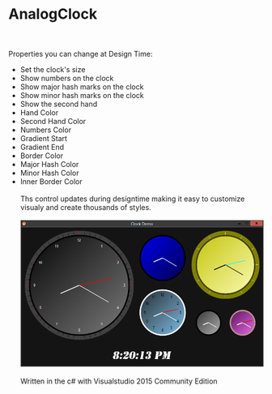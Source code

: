 # AnalogClock
<br><br>
Properties you can change at Design Time:<br>

- Set the clock's size
- Show numbers on the clock
- Show major hash marks on the clock
- Show minor hash marks on the clock
- Show the second hand
- Hand Color
- Second Hand Color
- Numbers Color
- Gradient Start
- Gradient End
- Border Color
- Major Hash Color
- Minor Hash Color
- Inner Border Color
<br><br>
Ths control updates during designtime making it easy to customize visualy and create thousands of styles.
<br><br>
![alt text](https://raw.githubusercontent.com/hazlema/AnalogClock/master/ClockControl.png "Customizable Analog Clock Control")
<br><br>
Written in the c# with Visualstudio 2015 Community Edition
